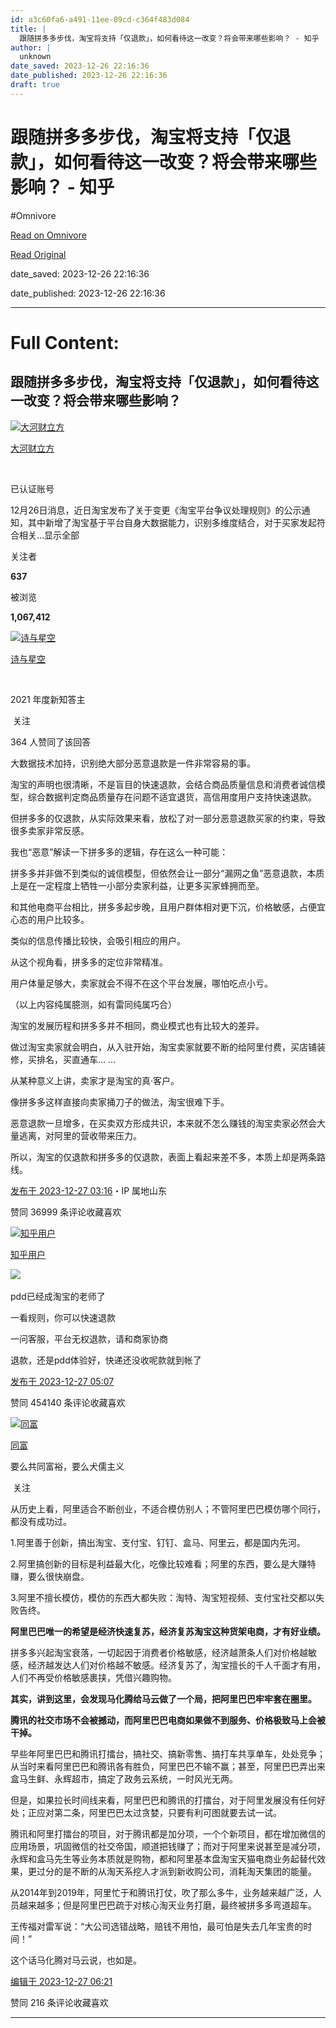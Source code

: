 ```yaml
---
id: a3c60fa6-a491-11ee-89cd-c364f483d084
title: |
  跟随拼多多步伐，淘宝将支持「仅退款」，如何看待这一改变？将会带来哪些影响？ - 知乎
author: |
  unknown
date_saved: 2023-12-26 22:16:36
date_published: 2023-12-26 22:16:36
draft: true
---
```


# 跟随拼多多步伐，淘宝将支持「仅退款」，如何看待这一改变？将会带来哪些影响？ - 知乎
#Omnivore

[Read on Omnivore](https://omnivore.app/me/-18caa61dc38)

[Read Original](https://www.zhihu.com/question/636855794/answer/3340109321)

date_saved: 2023-12-26 22:16:36

date_published: 2023-12-26 22:16:36

--- 

# Full Content: 

## 跟随拼多多步伐，淘宝将支持「仅退款」，如何看待这一改变？将会带来哪些影响？

[![大河财立方](https://proxy-prod.omnivore-image-cache.app/0x0,sdUionPBex-9USRwwgP9JCxmW0aoghg7S-fHo9v5cwIk/https://picx.zhimg.com/v2-6a274162c61d2bc8ee881170501f5b97_l.jpg?source=1def8aca)](https://www.zhihu.com/org/da-he-cai-li-fang)

[大河财立方](https://www.zhihu.com/org/da-he-cai-li-fang)

[​](https://www.zhihu.com/question/48510028)

已认证账号

12月26日消息，近日淘宝发布了关于变更《淘宝平台争议处理规则》的公示通知，其中新增了淘宝基于平台自身大数据能力，识别多维度结合，对于买家发起符合相关…显示全部 ​

关注者

**637**

被浏览

**1,067,412**

[![诗与星空](https://proxy-prod.omnivore-image-cache.app/0x0,sFNrv4DMFcJDsHch-aBvN0uiYvHLBpfPiM5nLkLo9R9g/https://pic1.zhimg.com/v2-079f6283c2a67007e1e668b618d158d3_l.jpg?source=2c26e567)](https://www.zhihu.com/people/GalaxyRover)

[诗与星空](https://www.zhihu.com/people/GalaxyRover)

[​](https://www.zhihu.com/question/510340037)

2021 年度新知答主

​ 关注

364 人赞同了该回答

大数据技术加持，识别绝大部分恶意退款是一件非常容易的事。

淘宝的声明也很清晰，不是盲目的快速退款，会结合商品质量信息和消费者诚信模型，综合数据判定商品质量存在问题不适宜退货，高信用度用户支持快速退款。

但拼多多的仅退款，从实际效果来看，放松了对一部分恶意退款买家的约束，导致很多卖家非常反感。

我也“恶意”解读一下拼多多的逻辑，存在这么一种可能：

拼多多并非做不到类似的诚信模型，但依然会让一部分“漏网之鱼”恶意退款，本质上是在一定程度上牺牲一小部分卖家利益，让更多买家蜂拥而至。

和其他电商平台相比，拼多多起步晚，且用户群体相对更下沉，价格敏感，占便宜心态的用户比较多。

类似的信息传播比较快，会吸引相应的用户。

从这个视角看，拼多多的定位非常精准。

用户体量足够大，卖家就会不得不在这个平台发展，哪怕吃点小亏。

（以上内容纯属臆测，如有雷同纯属巧合）

淘宝的发展历程和拼多多并不相同，商业模式也有比较大的差异。

做过淘宝卖家就会明白，从入驻开始，淘宝卖家就要不断的给阿里付费，买店铺装修，买排名，买直通车... ...

从某种意义上讲，卖家才是淘宝的真·客户。

像拼多多这样直接向卖家捅刀子的做法，淘宝很难下手。

恶意退款一旦增多，在买卖双方形成共识，本来就不怎么赚钱的淘宝卖家必然会大量逃离，对阿里的营收带来压力。

所以，淘宝的仅退款和拼多多的仅退款，表面上看起来差不多，本质上却是两条路线。

[发布于 2023-12-27 03:16](https://www.zhihu.com/question/636855794/answer/3340109321)・IP 属地山东

​赞同 369​​99 条评论​收藏​喜欢

[![知乎用户](https://proxy-prod.omnivore-image-cache.app/0x0,sku0lnQ6H1bcQkiXYTkyfV-dE1K2YRMLxgp7pAAgYPek/https://pica.zhimg.com/v2-abed1a8c04700ba7d72b45195223e0ff_l.jpg?source=1def8aca)](https://www.zhihu.com/people/6dda78685664950e0ecf76babca2de4a)

[知乎用户](https://www.zhihu.com/people/6dda78685664950e0ecf76babca2de4a)

​![](https://proxy-prod.omnivore-image-cache.app/0x0,sEQaOWrSM4sYxMszrQ6lhsM51WgM5AvlqxCkeG6GJZz4/https://pic1.zhimg.com/v2-4812630bc27d642f7cafcd6cdeca3d7a.jpg?source=88ceefae)

pdd已经成淘宝的老师了

一看规则，你可以快速退款

一问客服，平台无权退款，请和商家协商

退款，还是pdd体验好，快递还没收呢款就到帐了

[发布于 2023-12-27 05:07](https://www.zhihu.com/question/636855794/answer/3340242976)

​赞同 454​​140 条评论​收藏​喜欢

[![同富](https://proxy-prod.omnivore-image-cache.app/0x0,sKN_YL1nkUuIx09tmLgGqnHK9soAeUjnGfUcTal9AOPk/https://pic1.zhimg.com/v2-5fbd6115d94680d384e8708ad17d0a98_l.jpg?source=1def8aca)](https://www.zhihu.com/people/leon-wone)

[同富](https://www.zhihu.com/people/leon-wone)

要么共同富裕，要么犬儒主义

​ 关注

从历史上看，阿里适合不断创业，不适合模仿别人；不管阿里巴巴模仿哪个同行，都没有成功过。

1.阿里善于创新，搞出淘宝、支付宝、钉钉、盒马、阿里云，都是国内先河。

2.阿里搞创新的目标是利益最大化，吃像比较难看；阿里的东西，要么是大赚特赚，要么很快崩盘。

3.阿里不擅长模仿，模仿的东西大都失败：淘特、淘宝短视频、支付宝社交都以失败告终。

**阿里巴巴唯一的希望是经济快速复苏，经济复苏淘宝这种货架电商，才有好业绩。**

拼多多兴起淘宝衰落，一切起因于消费者价格敏感，经济越萧条人们对价格越敏感，经济越发达人们对价格越不敏感。经济复苏了，淘宝擅长的千人千面才有用，人们不再受价格敏感裹挟，凭借兴趣购物。

**其实，讲到这里，会发现马化腾给马云做了一个局，把阿里巴巴牢牢套在圈里。**

**腾讯的社交市场不会被撼动，而阿里巴巴电商如果做不到服务、价格极致马上会被干掉。**

早些年阿里巴巴和腾讯打擂台，搞社交、搞新零售、搞打车共享单车，处处竞争；从当时来看阿里巴巴和腾讯各有胜负，阿里巴巴不输不赢；甚至，阿里巴巴弄出来盒马生鲜、永辉超市，搞定了政务云系统，一时风光无两。

但是，如果拉长时间线来看，阿里巴巴和腾讯的打擂台，对于阿里发展没有任何好处；正应对第二条，阿里巴巴太过贪婪，只要有利可图就要去试一试。

腾讯和阿里打擂台的项目，对于腾讯都是加分项，一个个新项目，都在增加微信的应用场景，巩固微信的社交帝国，顺道把钱赚了；而对于阿里来说甚至是减分项，永辉和盒马先生等业务本质就是购物，都和阿里基本盘淘宝天猫电商业务起替代效果，更过分的是不断的从淘天系挖人才派到新收购公司，消耗淘天集团的能量。

从2014年到2019年，阿里忙于和腾讯打仗，吹了那么多牛，业务越来越广泛，人员越来越多；但是阿里巴巴疏于对核心淘天业务打磨，最终被拼多多弯道超车。

王传福对雷军说：“大公司选错战略，赔钱不用怕，最可怕是失去几年宝贵的时间！”

这个话马化腾对马云说，也如是。

[编辑于 2023-12-27 06:21](https://www.zhihu.com/question/636855794/answer/3340323411)

​赞同 21​​6 条评论​收藏​喜欢

---

